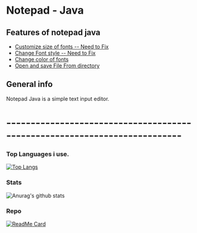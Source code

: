 # Notepad - Java
## Features of notepad java
* [Customize size of fonts -- Need to Fix](#customize-size-Of-fonts)
* [Change Font style -- Need to Fix](#customize-size-Of-fonts)
* [Change color of fonts](#Change-color-of-fonts)
* [Open and save File From directory](#open-and-save-file-directory)

## General info
Notepad Java is a simple text input editor.
# --------------------------------------------------------------------------
### Top Languages i use.
[![Top Langs](https://github-readme-stats.vercel.app/api/top-langs/?username=ryusaplad&layout=compact)](https://github.com/ryusaplad/github-readme-stats)

### Stats
![Anurag's github stats](https://github-readme-stats.vercel.app/api?username=ryusaplad&show_icons=true&theme=dark)

### Repo
[![ReadMe Card](https://github-readme-stats.vercel.app/api/pin/?username=ryusaplad&repo=NotePad-Java&theme=dark&show_icons=true)](https://github.com/ryusaplad/NotePad-Java)
